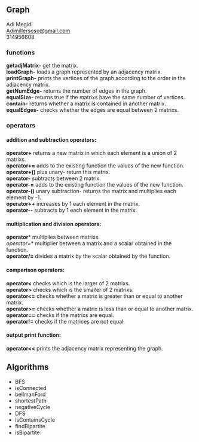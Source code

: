 ## Graph
Adi Megidi  
Adimillersoso@gmail.com  
314956608

### functions
**getadjMatrix-** get the matrix. <br/>
**loadGraph-** loads a graph represented by an adjacency matrix. <br/>
**printGraph-** prints the vertices of the graph according to the order in the adjacency matrix. <br/>
**getNumEdge-** returns the number of edges in the graph. <br/>
**equalSize-** returns true if the matrixs have the same number of vertices. <br/> 
**contain-** returns whether a matrix is ​​contained in another matrix. <br/>
**equalEdges-** checks whether the edges are equal between 2 matrixs. <br/>

### operators
#### addition and subtraction operators:
**operator+** returns a new matrix in which each element is a union of 2 matrixs.   
**operator+=** adds to the existing function the values ​​of the new function.  
**operator+()** plus unary- return this matrix.  
**operator-** subtracts between 2 matrix.  
**operator-=** adds to the existing function the values ​​of the new function.  
**operator-()** unary subtraction- returns the matrix and multiplies each element by -1.  
**operator++** increases by 1 each element in the matrix.  
**operator--** subtracts by 1 each element in the matrix.  

#### multiplication and division operators:  
**operator*** multiplies between matrixs.  
**operator*=** multiplier between a matrix and a scalar obtained in the function.  
**operator/=** divides a matrix by the scalar obtained by the function.  

#### comparison operators:
**operator<** checks which is the larger of 2 matrixs.  
**operator>** checks which is the smaller of 2 matrixs.  
**operator<=** checks whether a matrix is ​​greater than or equal to another matrix.  
**operator>=** checks whether a matrix is ​​less than or equal to another matrix.  
**operator==** checks if the matrixs are equal.  
**operator!=** checks if the matrices are not equal.  

#### output print function:  
**operator<<** prints the adjacency matrix representing the graph.

## Algorithms
* BFS
* isConnected
* bellmanFord
* shortestPath
* negativeCycle
* DFS
* isContainsCycle
* findBipartite
* isBipartite
